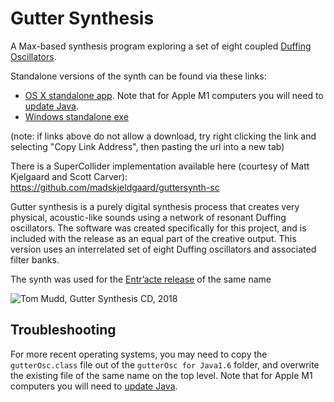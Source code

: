 # Gutter Synthesis
A Max-based synthesis program exploring a set of eight coupled [Duffing Oscillators](https://en.wikipedia.org/wiki/Duffing_equation).

Standalone versions of the synth can be found via these links:
- [OS X standalone app](http://tommudd.co.uk/gutter/software/guttersynth_64bit_osx.zip). Note that for Apple M1 computers you will need to [update Java](https://www.azul.com/downloads/?os=macos&architecture=arm-64-bit&package=jdk).
- [Windows standalone exe](http://tommudd.co.uk/gutter/software/guttersynth_windows.zip)

(note: if links above do not allow a download, try right clicking the link and selecting "Copy Link Address", then pasting the url into a new tab)

There is a SuperCollider implementation available here (courtesy of Matt Kjelgaard and Scott Carver): https://github.com/madskjeldgaard/guttersynth-sc

Gutter synthesis is a purely digital synthesis process that creates very physical, acoustic-like sounds using a network of resonant Duffing oscillators. The software was created specifically for this project, and is included with the release as an equal part of the creative output. This version uses an interrelated set of eight Duffing oscillators and associated filter banks.

The synth was used for the [Entr’acte release](https://entracte.co.uk/projects/tom-mudd-e226/) of the same name

![Tom Mudd, Gutter Synthesis CD, 2018](http://tommudd.co.uk/images/gutter_border.png) 

## Troubleshooting
For more recent operating systems, you may need to copy the ```gutterOsc.class``` file out of the ```gutterOsc for Java1.6``` folder, and overwrite the existing file of the same name on the top level.
Note that for Apple M1 computers you will need to [update Java](https://www.azul.com/downloads/?os=macos&architecture=arm-64-bit&package=jdk).
